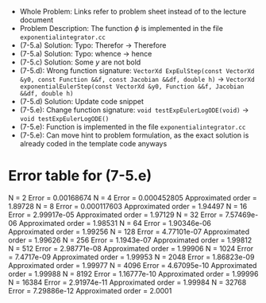 - Whole Problem: Links refer to problem sheet instead of to the lecture document
- Problem Description: The function $\phi$ is implemented in the file `exponentialintegrator.cc`
- (7-5.a) Solution: Typo: Therefor -> Therefore
- (7-5.a) Solution: Typo: whence -> hence
- (7-5.c) Solution: Some $y$ are not bold
- (7-5.d): Wrong function signature: `VectorXd ExpEulStep(const VectorXd &y0, const Function &&f, const Jacobian &&df, double h)` -> `VectorXd exponentialEulerStep(const VectorXd &y0, Function &&f, Jacobian &&df, double h)`
- (7-5.d) Solution: Update code snippet
- (7-5.e): Change function signature: `void testExpEulerLogODE(void)` -> `void testExpEulerLogODE()`
- (7-5.e): Function is implemented in the file `exponentialintegrator.cc`
- (7-5.e): Can move hint to problem formulation, as the exact solution is already coded in the template code anyways


# Error table for (7-5.e)
N = 2      Error = 0.00168674
N = 4      Error = 0.000452805  Approximated order = 1.89728
N = 8      Error = 0.000117603  Approximated order = 1.94497
N = 16     Error = 2.99917e-05  Approximated order = 1.97129
N = 32     Error = 7.57469e-06  Approximated order = 1.98531
N = 64     Error = 1.90346e-06  Approximated order = 1.99256
N = 128    Error = 4.77101e-07  Approximated order = 1.99626
N = 256    Error = 1.1943e-07   Approximated order = 1.99812
N = 512    Error = 2.98771e-08  Approximated order = 1.99906
N = 1024   Error = 7.4717e-09   Approximated order = 1.99953
N = 2048   Error = 1.86823e-09  Approximated order = 1.99977
N = 4096   Error = 4.67095e-10  Approximated order = 1.99988
N = 8192   Error = 1.16777e-10  Approximated order = 1.99996
N = 16384  Error = 2.91974e-11  Approximated order = 1.99984
N = 32768  Error = 7.29886e-12  Approximated order = 2.0001

